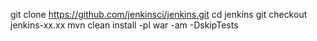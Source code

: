 git clone https://github.com/jenkinsci/jenkins.git
cd jenkins
git checkout jenkins-xx.xx
mvn clean install -pl war -am -DskipTests

